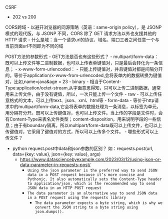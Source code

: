 CSRF


- 202 vs 200

CORS跨域
    - 以避开浏览器的同源策略（英语：same-origin policy），是 JSONP 模式的现代版，与 JSONP 不同，CORS 除了 GET 请求方法以外也支援其他的 HTTP 请求
    - 什么是域：当一个请求url的协议、域名、端口三者之间任意一个与当前页面url不同即为不同的域

POST方法的参数形式
    - GET方法是否也有这些形式？
    - multipart/form-data：既可以上传文件等二进制数据，也可以上传表单键值对，只是最后会转化为一条信息；
    - x-www-form-urlencoded：
        - 只能上传键值对，并且键值对都是间隔分开的。等价于application/x-www-from-urlencoded,会将表单内的数据转换为键值对，比如,name=java&age = 23
    - binary
        - 相当于Content-Type:application/octet-stream,从字面意思得知，只可以上传二进制数据，通常用来上传文件，由于没有键值，所以，一次只能上传一个文件
    - raw
        - 可以上传任意格式的文本，可以上传text、json、xml、html等
    - form-data
        - 等价于http请求中的multipart/form-data,它会将表单的数据处理为一条消息，以标签为单元，用分隔符分开。既可以上传键值对，也可以上传文件。当上传的字段是文件时，会有Content-Type来表名文件类型；content-disposition，用来说明字段的一些信息；由于有boundary隔离，所以multipart/form-data既可以上传文件，也可以上传键值对，它采用了键值对的方式，所以可以上传多个文件。
    - 哪些形式可以上传文件？

- python request.post中data和json参数的区别？
如：requests.post(url, data={key: value}, json={key: value}, args)
    - https://www.datasciencebyexample.com/2023/03/12/using-json-or-data-parameter-in-requests-post/
        - `Using the json parameter is the preferred way to send JSON data in a POST request because it’s more concise and Pythonic. It also automatically sets the Content-Type header to application/json, which is the recommended way to send JSON data in an HTTP POST request`
        - `The data parameter is an alternative way to send JSON data in a POST request using the requests library`
            - `The data parameter expects a byte string, which is why we convert the JSON string to a byte string using json.dumps().`